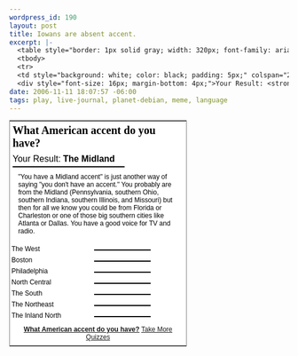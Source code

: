 ```yaml
--- 
wordpress_id: 190
layout: post
title: Iowans are absent accent.
excerpt: |-
  <table style="border: 1px solid gray; width: 320px; font-family: arial,verdana,sans-serif; font-style: normal; font-variant: normal; font-weight: normal; font-size: 12px; line-height: normal; font-size-adjust: none; font-stretch: normal; -x-system-font: none; background-color: white;" border="0">
  <tbody>
  <tr>
  <td style="background: white; color: black; padding: 5px;" colspan="2"><strong style="font: bold 20px 'Times New Roman', serif; display: block; margin-bottom: 8px;">What American accent do you have?</strong>
  <div style="font-size: 16px; margin-bottom: 4px;">Your Result: <strong>The Midlan
date: 2006-11-11 18:07:57 -06:00
tags: play, live-journal, planet-debian, meme, language
---
```

<table style="border: 1px solid gray; width: 320px; font-family: arial,verdana,sans-serif; font-style: normal; font-variant: normal; font-weight: normal; font-size: 12px; line-height: normal; font-size-adjust: none; font-stretch: normal; -x-system-font: none; background-color: white;" border="0">
<tbody>
<tr>
<td style="background: white; color: black; padding: 5px;" colspan="2"><strong style="font: bold 20px 'Times New Roman', serif; display: block; margin-bottom: 8px;">What American accent do you have?</strong>
<div style="font-size: 16px; margin-bottom: 4px;">Your Result: <strong>The Midland</strong></div>
<div style="border: 1px solid black; background: white none repeat scroll 0% 0%; width: 200px; -moz-background-clip: -moz-initial; -moz-background-origin: -moz-initial; -moz-background-inline-policy: -moz-initial;">
<div style="background: red none repeat scroll 0% 0%; width: 90%; -moz-background-clip: -moz-initial; -moz-background-origin: -moz-initial; -moz-background-inline-policy: -moz-initial; font-size: 8px; line-height: 8px;"></div>
</div>
<p style="margin: 10px; border: none; background: white; color: black;">"You have a Midland accent" is just another way of saying "you don't have an accent."  You probably are from the Midland (Pennsylvania, southern Ohio, southern Indiana, southern Illinois, and Missouri) but then for all we know you could be from Florida or Charleston or one of those big southern cities like Atlanta or Dallas.  You have a good voice for TV and radio.</p>
</td>
</tr>
<tr>
<td style="color: black; background: white; padding: 3px;">The West</td>
<td style="background: white; padding: 3px;">
<div style="border: 1px solid black; background: white none repeat scroll 0% 0%; width: 100px; -moz-background-clip: -moz-initial; -moz-background-origin: -moz-initial; -moz-background-inline-policy: -moz-initial; margin-top: 4px;">
<div style="background: red none repeat scroll 0% 0%; width: 73%; -moz-background-clip: -moz-initial; -moz-background-origin: -moz-initial; -moz-background-inline-policy: -moz-initial; font-size: 8px; line-height: 8px;"></div>
</div></td>
</tr>
<tr>
<td style="color: black; background: white; padding: 3px;">Boston</td>
<td style="background: white; padding: 3px;">
<div style="border: 1px solid black; background: white none repeat scroll 0% 0%; width: 100px; -moz-background-clip: -moz-initial; -moz-background-origin: -moz-initial; -moz-background-inline-policy: -moz-initial; margin-top: 4px;">
<div style="background: red none repeat scroll 0% 0%; width: 63%; -moz-background-clip: -moz-initial; -moz-background-origin: -moz-initial; -moz-background-inline-policy: -moz-initial; font-size: 8px; line-height: 8px;"></div>
</div></td>
</tr>
<tr>
<td style="color: black; background: white; padding: 3px;">Philadelphia</td>
<td style="background: white; padding: 3px;">
<div style="border: 1px solid black; background: white none repeat scroll 0% 0%; width: 100px; -moz-background-clip: -moz-initial; -moz-background-origin: -moz-initial; -moz-background-inline-policy: -moz-initial; margin-top: 4px;">
<div style="background: red none repeat scroll 0% 0%; width: 60%; -moz-background-clip: -moz-initial; -moz-background-origin: -moz-initial; -moz-background-inline-policy: -moz-initial; font-size: 8px; line-height: 8px;"></div>
</div></td>
</tr>
<tr>
<td style="color: black; background: white; padding: 3px;">North Central</td>
<td style="background: white; padding: 3px;">
<div style="border: 1px solid black; background: white none repeat scroll 0% 0%; width: 100px; -moz-background-clip: -moz-initial; -moz-background-origin: -moz-initial; -moz-background-inline-policy: -moz-initial; margin-top: 4px;">
<div style="background: red none repeat scroll 0% 0%; width: 49%; -moz-background-clip: -moz-initial; -moz-background-origin: -moz-initial; -moz-background-inline-policy: -moz-initial; font-size: 8px; line-height: 8px;"></div>
</div></td>
</tr>
<tr>
<td style="color: black; background: white; padding: 3px;">The South</td>
<td style="background: white; padding: 3px;">
<div style="border: 1px solid black; background: white none repeat scroll 0% 0%; width: 100px; -moz-background-clip: -moz-initial; -moz-background-origin: -moz-initial; -moz-background-inline-policy: -moz-initial; margin-top: 4px;">
<div style="background: red none repeat scroll 0% 0%; width: 46%; -moz-background-clip: -moz-initial; -moz-background-origin: -moz-initial; -moz-background-inline-policy: -moz-initial; font-size: 8px; line-height: 8px;"></div>
</div></td>
</tr>
<tr>
<td style="color: black; background: white; padding: 3px;">The Northeast</td>
<td style="background: white; padding: 3px;">
<div style="border: 1px solid black; background: white none repeat scroll 0% 0%; width: 100px; -moz-background-clip: -moz-initial; -moz-background-origin: -moz-initial; -moz-background-inline-policy: -moz-initial; margin-top: 4px;">
<div style="background: red none repeat scroll 0% 0%; width: 36%; -moz-background-clip: -moz-initial; -moz-background-origin: -moz-initial; -moz-background-inline-policy: -moz-initial; font-size: 8px; line-height: 8px;"></div>
</div></td>
</tr>
<tr>
<td style="color: black; background: white; padding: 3px;">The Inland North</td>
<td style="background: white; padding: 3px;">
<div style="border: 1px solid black; background: white none repeat scroll 0% 0%; width: 100px; -moz-background-clip: -moz-initial; -moz-background-origin: -moz-initial; -moz-background-inline-policy: -moz-initial; margin-top: 4px;">
<div style="background: red none repeat scroll 0% 0%; width: 33%; -moz-background-clip: -moz-initial; -moz-background-origin: -moz-initial; -moz-background-inline-policy: -moz-initial; font-size: 8px; line-height: 8px;"></div>
</div></td>
</tr>
<tr>
<td style="text-align: center; padding: 8px;" colspan="2"><a href="http://www.gotoquiz.com/what_american_accent_do_you_have"><strong>What American accent do you have?</strong></a>
<a href="http://www.gotoquiz.com/">Take More Quizzes</a></td>
</tr>
</tbody></table>
